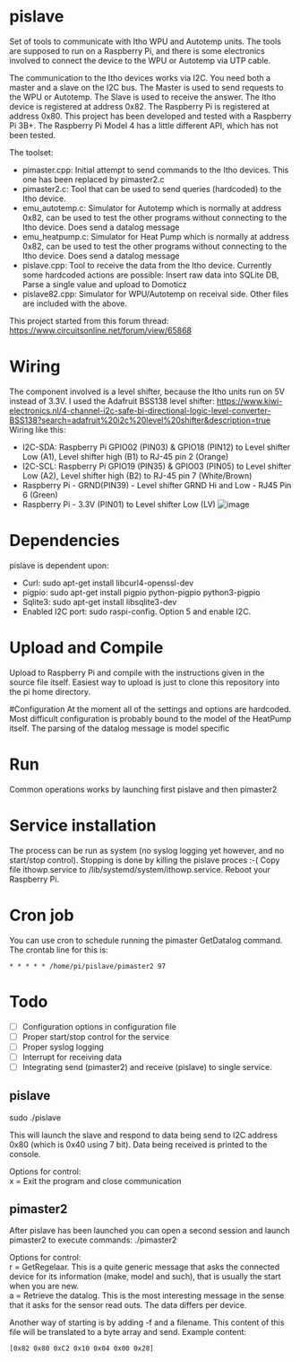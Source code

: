 # pislave
Set of tools to communicate with Itho WPU and Autotemp units.
The tools are supposed to run on a Raspberry Pi, and there is some electronics involved to connect
the device to the WPU or Autotemp via UTP cable.

The communication to the Itho devices works via I2C. You need both a master and a slave on the I2C bus.
The Master is used to send requests to the WPU or Autotemp. The Slave is used to receive the answer.
The Itho device is registered at address 0x82. The Raspberry Pi is registered at address 0x80.
This project has been developed and tested with a Raspberry Pi 3B+. The Raspberry Pi Model 4 has a
little different API, which has not been tested.

The toolset:
- pimaster.cpp: Initial attempt to send commands to the Itho devices. This one has been replaced by pimaster2.c
- pimaster2.c: Tool that can be used to send queries (hardcoded) to the Itho device.
- emu_autotemp.c: Simulator for Autotemp which is normally at address 0x82, can be used to test the other programs without connecting to the Itho device. Does send a datalog message
- emu_heatpump.c: Simulator for Heat Pump which is normally at address 0x82, can be used to test the other programs without connecting to the Itho device. Does send a datalog message
- pislave.cpp: Tool to receive the data from the Itho device. Currently some hardcoded actions are possible: Insert raw data into SQLite DB, Parse a single value and upload to Domoticz
- pislave82.cpp: Simulator for WPU/Autotemp on receival side.
Other files are included with the above.

This project started from this forum thread: https://www.circuitsonline.net/forum/view/65868

# Wiring
The component involved is a level shifter, because the Itho units run on 5V instead of 3.3V.
I used the Adafruit BSS138 level shifter: https://www.kiwi-electronics.nl/4-channel-i2c-safe-bi-directional-logic-level-converter-BSS138?search=adafruit%20i2c%20level%20shifter&description=true
Wiring like this:
- I2C-SDA: Raspberry Pi GPIO02 (PIN03) & GPIO18 (PIN12) to Level shifter Low (A1), Level shifter high (B1) to RJ-45 pin 2 (Orange)
- I2C-SCL: Raspberry Pi GPIO19 (PIN35) & GPIO03 (PIN05) to Level shifter Low (A2), Level shifter high (B2) to RJ-45 pin 7 (White/Brown)
- Raspberry Pi - GRND(PIN39) - Level shifter GRND Hi and Low - RJ45 Pin 6 (Green)
- Raspberry Pi - 3.3V (PIN01) to Level shifter Low (LV)
![image](https://github.com/ootjersb/pislave/blob/master/wiring-schema.png?raw=true) 
 
# Dependencies
pislave is dependent upon:
- Curl: sudo apt-get install libcurl4-openssl-dev
- pigpio: sudo apt-get install pigpio python-pigpio python3-pigpio
- Sqlite3: sudo apt-get install libsqlite3-dev
- Enabled I2C port: sudo raspi-config. Option 5 and enable I2C.
 
# Upload and Compile
Upload to Raspberry Pi and compile with the instructions given in the source file itself.
Easiest way to upload is just to clone this repository into the pi home directory.

#Configuration
At the moment all of the settings and options are hardcoded. Most difficult configuration is probably bound to the model of the HeatPump itself. The parsing of the datalog message is model specific
# Run
Common operations works by launching first pislave and then pimaster2

# Service installation
The process can be run as system (no syslog logging yet however, and no start/stop control). Stopping is done by killing the pislave proces :-(
Copy file ithowp.service to /lib/systemd/system/ithowp.service.
Reboot your Raspberry Pi.

# Cron job
You can use cron to schedule running the pimaster GetDatalog command. The crontab line for this is:
```
* * * * * /home/pi/pislave/pimaster2 97
```

# Todo
- [ ] Configuration options in configuration file
- [ ] Proper start/stop control for the service
- [ ] Proper syslog logging
- [ ] Interrupt for receiving data
- [ ] Integrating send (pimaster2) and receive (pislave) to single service.

## pislave
sudo ./pislave

This will launch the slave and respond to data being send to I2C address 0x80 (which is 0x40 using 7 bit).
Data being received is printed to the console.

Options for control:  
x = Exit the program and close communication  

## pimaster2
After pislave has been launched you can open a second session and launch pimaster2 to execute commands:
./pimaster2

Options for control:  
r = GetRegelaar. This is a quite generic message that asks the connected device for its information (make, model and such), that is usually the start when you are new.  
a = Retrieve the datalog. This is the most interesting message in the sense that it asks for the sensor read outs. The data differs per device.

Another way of starting is by adding -f and a filename. This content of this file will be translated to a byte array and send. Example content:
```
[0x82 0x80 0xC2 0x10 0x04 0x00 0x28]
```
